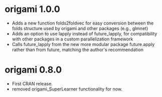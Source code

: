 # origami 1.0.0
* Adds a new function folds2foldvec for easy conversion between the folds
    structure used by origami and other packages (e.g., glmnet)
* Adds an option to use lapply instead of future_lapply, for compatibility with
    other packages in a custom parallelization framework
* Calls future_lapply from the new more modular package future.apply rather than
    from future, matching the author's recommendation

# origami 0.8.0
* First CRAN release.
* removed origami_SuperLearner functionality for now.
